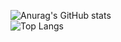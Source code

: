 <!-- ### Hi there 👋 -->
![Anurag's GitHub stats](https://github-readme-stats.vercel.app/api?username=adryanrosa&hide=stars,issues&show_icons=true&theme=radical)
</br>
![Top Langs](https://github-readme-stats.vercel.app/api/top-langs/?username=adryanrosa&theme=radical)

<!--
**adryanrosa/adryanrosa** is a ✨ _special_ ✨ repository because its `README.md` (this file) appears on your GitHub profile.

Here are some ideas to get you started:

- 🔭 I’m currently working on ...
- 🌱 I’m currently learning ...
- 👯 I’m looking to collaborate on ...
- 🤔 I’m looking for help with ...
- 💬 Ask me about ...
- 📫 How to reach me: ...
- 😄 Pronouns: ...
- ⚡ Fun fact: ...
-->

